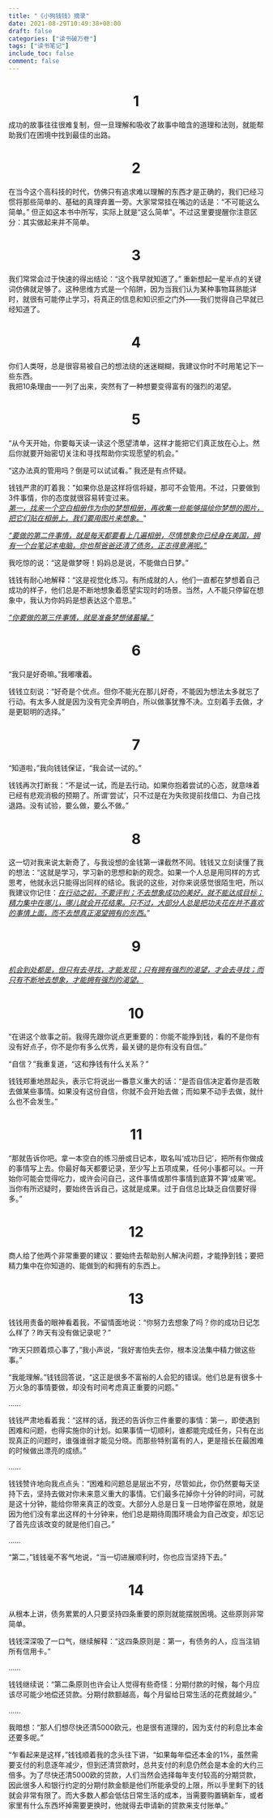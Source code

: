 ```yaml
---
title: "《小狗钱钱》摘录"
date: 2021-08-29T10:49:38+08:00
draft: false
categories: ["读书破万卷"]
tags: ["读书笔记"]
include_toc: false
comment: false
---
```


# <center>1</center>
成功的故事往往很难复制，但一旦理解和吸收了故事中暗含的道理和法则，就能帮助我们在困境中找到最佳的出路。

# <center>2</center>
在当今这个高科技的时代，仿佛只有追求难以理解的东西才是正确的，我们已经习惯将那些简单的、基础的真理弃置一旁。大家常常挂在嘴边的话是：“不可能这么简单。” 但正如这本书中所写，实际上就是“这么简单”。不过这里要提醒你注意区分：其实做起来并不简单。

# <center>3</center>
我们常常会过于快速的得出结论：“这个我早就知道了。” 重新想起一星半点的关键词仿佛就足够了。这种思维方式是一个陷阱，因为当我们认为某种事物耳熟能详时，就很有可能停止学习，将真正的信息和知识拒之门外——我们觉得自己早就已经知道了。

# <center>4</center>
你们人类呀，总是很容易被自己的想法绕的迷迷糊糊，我建议你时不时用笔记下一些东西。\
我把10条理由一一列了出来，突然有了一种想要变得富有的强烈的渴望。

# <center>5</center>
“从今天开始，你要每天读一读这个愿望清单，这样才能把它们真正放在心上。然后你就要开始密切关注和寻找帮助你实现愿望的机会。”

“这办法真的管用吗？倒是可以试试看。” 我还是有点怀疑。

钱钱严肃的盯着我："如果你总是这样将信将疑，那可不会管用。不过，只要做到3件事情，你的态度就很容易转变过来。\
<u>*第一，找来一个空白相册作为你的梦想相册，再收集一些能够描绘你梦想的图片，把它们贴在相册上。我们要用图片来想象。*</u>"

<u>*“要做的第二件事情，就是每天都要看上几遍相册，尽情想象你已经身在美国，拥有一个台笔记本电脑，你也帮爸爸还清了债务，正志得意满呢。”*</u>

我吃惊的说：“这是做梦呀！妈妈总是说，不能做白日梦。”

钱钱有耐心地解释：“这是视觉化练习。有所成就的人，他们一直都在梦想着自己成功的样子，他们总是不断地想象着愿望实现时的场景。当然，人不能只停留在想象中，我认为你妈妈是想表达这个意思。”

<u>*“你要做的第三件事情，就是准备梦想储蓄罐。”*</u>

# <center>6</center>
“我只是好奇嘛。”我嘟囔着。

钱钱立刻说：“好奇是个优点。但你不能光在那儿好奇，不能因为想法太多就忘了行动。有太多人就是因为没有完全弄明白，所以做事犹豫不决。立刻着手去做，才是更聪明的选择。”

# <center>7</center>
“知道啦，”我向钱钱保证，“我会试一试的。”

钱钱再次打断我：“不是试一试，而是去行动。如果你抱着尝试的心态，就意味着已经有悲观消极的预期了。所谓‘尝试’，只不过是在为失败提前找借口、为自己找退路。没有试验，要么做，要么不做。”

# <center>8</center>
这一切对我来说太新奇了，与我设想的金钱第一课截然不同。钱钱又立刻读懂了我的想法：“这就是学习，学习新的思想和新的观念。如果一个人总是用同样的方式思考，他就永远只能得出同样的结论。我说的这些，对你来说感觉很陌生吧，所以我建议你记住：<u>*在行动之前，不要评判；不去想象成功的美好，就不能达成目标；精力集中在哪儿，哪儿就会开花结果。只不过，大部分人总是把功夫花在并不喜欢的事情上面，而不去想真正渴望拥有的东西。*</u>”

# <center>9</center>
<u>*机会到处都是，但只有去寻找，才能发现；只有拥有强烈的渴望，才会去寻找；而只有不断地去想象，才能拥有强烈的渴望。*</u>

# <center>10</center>
“在讲这个故事之前。我得先跟你说点更重要的：你能不能挣到钱，看的不是你有没有好点子，你不是你有多么优秀，最关键的是你有没有自信。”

“自信？”我重复道，“这和挣钱有什么关系？”

钱钱郑重地昂起头，表示它将说出一番意义重大的话：“是否自信决定着你是否敢去做某些事情。如果没有这份自信，你就不会开始去做；而如果不动手去做，就什么也不会发生。”

# <center>11</center>
“那就告诉你吧。拿一本空白的练习册或日记本，取名叫‘成功日记’，把所有你做成的事情写上去。你最好每天都要记录，至少写上五项成果，任何小事都可以。一开始你可能会觉得吃力，或许会问自己，这件事情或那件事情到底算不算‘成果’呢。当你有所迟疑时，要始终告诉自己，这就是成果。过于自信总比缺乏自信要好得多。”

# <center>12</center>
商人给了他两个非常重要的建议：要始终去帮助别人解决问题，才能挣到钱；要把精力集中在你知道的、能做到的和拥有的东西上。

# <center>13</center>
钱钱用责备的眼神看着我，不留情面地说：“你努力去想象了吗？你的成功日记怎么样了？昨天有没有做记录呢？”

“昨天只顾着烦心事了，”我小声说，“我好害怕失去你，根本没法集中精力做这些事。”

“我能理解。”钱钱回答说，“这正是很多不富裕的人会犯的错误。他们总是有很多十万火急的事情要做，却没有时间考虑真正重要的问题。”

……

钱钱严肃地看着我：“这样的话，我还的告诉你三件重要的事情：第一，即使遇到困难和问题，也得实施你的计划。如果事情一切顺利，谁都能完成任务，只有在出现真正的问题时，谁强谁弱才能见分晓。而那些特别富有的人，更是擅长在最困难的时候做出漂亮的成绩。”

……

钱钱赞许地向我点点头：“困难和问题总是层出不穷，尽管如此，你仍然要每天坚持下去，坚持去做对你未来意义重大的事情。它们最多花掉你十分钟的时间，可就是这十分钟，能给你带来真正的改变。大部分人总是日复一日地停留在原地，就是因为他们没有拿出这样的十分钟来，他们总是期待周围环境会为自己改变，却忘记了首先应该改变的就是他们自己。”

……

“第二，”钱钱毫不客气地说，“当一切进展顺利时，你也应当坚持下去。”

# <center>14</center>
从根本上讲，债务累累的人只要坚持四条重要的原则就能摆脱困境。这些原则非常简单。

钱钱深深吸了一口气，继续解释：“这四条原则是：第一，有债务的人，应当注销所有信用卡。”

……

钱钱继续说：“第二条原则也许会让人觉得有些奇怪：分期付款的时候，每个月应该尽可能少地偿还贷款。分期付款额越高，每个月留给日常生活的花费就越少。”

……

我暗想：“那人们想尽快还清5000欧元，也是很有道理的，因为支付的利息比本金还要多呢。”

“乍看起来是这样，”钱钱顺着我的念头往下讲，“如果每年偿还本金的1%，虽然需要支付的利息逐年减少，但到还清贷款时，总共支付的利息仍然会是本金的大约三倍多。为了尽快还清5000欧的贷款，人们当然会选择每年支付较高的分期贷款，因此很多人和银行约定的分期付款金额是他们所能承受的上限，所以手里剩下的钱就会非常有限了。而大多数人都会低估日常生活的成本，当需要购置辆新车，或者家里有什么东西坏掉需要更换时，他就得去申请新的贷款来支付账单。”
